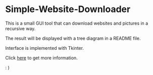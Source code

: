 # Simple-Website-Downloader

This is a small GUI tool that can download websites and pictures in a recursive way.

The result will be displayed with a tree diagram in a README file.

Interface is implemented with Tkinter.

Click [here](https://www.jianshu.com/p/c26b815e3c5c) to get more information.

: )
